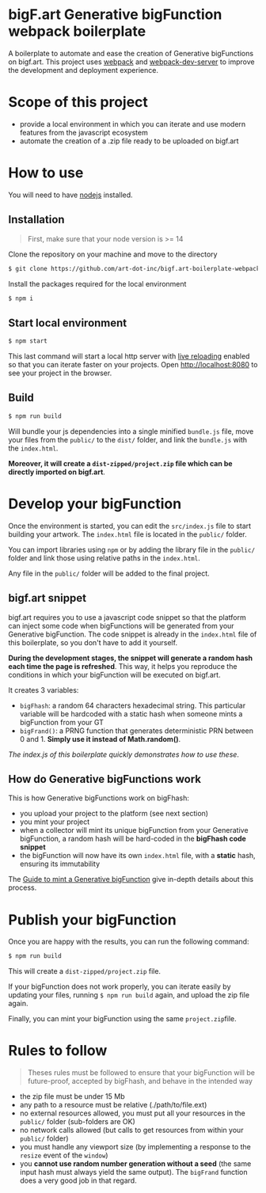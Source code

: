 bigF.art Generative bigFunction webpack boilerplate
================

A boilerplate to automate and ease the creation of Generative bigFunctions on bigf.art. This project uses [webpack](https://webpack.js.org/) and [webpack-dev-server](https://github.com/webpack/webpack-dev-server) to improve the development and deployment experience.


# Scope of this project

* provide a local environment in which you can iterate and use modern features from the javascript ecosystem
* automate the creation of a .zip file ready to be uploaded on bigf.art


# How to use

You will need to have [nodejs](https://nodejs.org/) installed.

## Installation

> First, make sure that your node version is >= 14

Clone the repository on your machine and move to the directory
```sh
$ git clone https://github.com/art-dot-inc/bigf.art-boilerplate-webpack.git your_folder && cd your_folder
```

Install the packages required for the local environment
```sh
$ npm i
```

## Start local environment

```sh
$ npm start
```

This last command will start a local http server with [live reloading](https://webpack.js.org/configuration/dev-server/#devserverlivereload) enabled so that you can iterate faster on your projects. Open [http://localhost:8080](http://localhost:8080) to see your project in the browser.

## Build

```sh
$ npm run build
```

Will bundle your js dependencies into a single minified `bundle.js` file, move your files from the `public/` to the `dist/` folder, and link the `bundle.js` with the `index.html`.

**Moreover, it will create a `dist-zipped/project.zip` file which can be directly imported on bigf.art**.

# Develop your bigFunction

Once the environment is started, you can edit the `src/index.js` file to start building your artwork. The `index.html` file is located in the `public/` folder.

You can import libraries using `npm` or by adding the library file in the `public/` folder and link those using relative paths in the `index.html`.

Any file in the `public/` folder will be added to the final project.

## bigf.art snippet

bigf.art requires you to use a javascript code snippet so that the platform can inject some code when bigFunctions will be generated from your Generative bigFunction. The code snippet is already in the `index.html` file of this boilerplate, so you don't have to add it yourself.

**During the development stages, the snippet will generate a random hash each time the page is refreshed**. This way, it helps you reproduce the conditions in which your bigFunction will be executed on bigf.art.

It creates 3 variables:
- `bigFhash`: a random 64 characters hexadecimal string. This particular variable will be hardcoded with a static hash when someone mints a bigFunction from your GT
- `bigFrand()`: a PRNG function that generates deterministic PRN between 0 and 1. **Simply use it instead of Math.random()**.

*The index.js of this boilerplate quickly demonstrates how to use these*.

## How do Generative bigFunctions work

This is how Generative bigFunctions work on bigFhash:
* you upload your project to the platform (see next section)
* you mint your project
* when a collector will mint its unique bigFunction from your Generative bigFunction, a random hash will be hard-coded in the **bigFhash code snippet**
* the bigFunction will now have its own `index.html` file, with a **static** hash, ensuring its immutability

The [Guide to mint a Generative bigFunction](https://bigFhash.xyz/articles/guide-mint-generative-bigFunction) give in-depth details about this process.


# Publish your bigFunction

Once you are happy with the results, you can run the following command:

```sh
$ npm run build
```

This will create a `dist-zipped/project.zip` file.

If your bigFunction does not work properly, you can iterate easily by updating your files, running `$ npm run build` again, and upload the zip file again.

Finally, you can mint your bigFunction using the same `project.zip`file.


# Rules to follow

> Theses rules must be followed to ensure that your bigFunction will be future-proof, accepted by bigFhash, and behave in the intended way

* the zip file must be under 15 Mb
* any path to a resource must be relative (./path/to/file.ext)
* no external resources allowed, you must put all your resources in the `public/` folder (sub-folders are OK)
* no network calls allowed (but calls to get resources from within your `public/` folder)
* you must handle any viewport size (by implementing a response to the `resize` event of the `window`)
* you **cannot use random number generation without a seed** (the same input hash must always yield the same output). The `bigFrand` function does a very good job in that regard.
